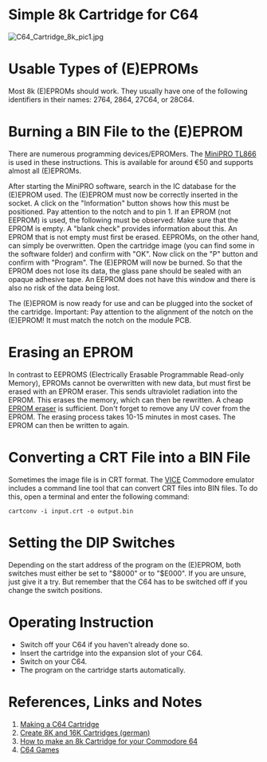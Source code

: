 # Simple 8k Cartridge for C64
![C64_Cartridge_8k_pic1.jpg](https://raw.githubusercontent.com/wagiminator/C64-Collection/master/C64_Cartridge_8k/documentation/C64_Cartridge_8k_pic1.jpg)

# Usable Types of (E)EPROMs
Most 8k (E)EPROMs should work. They usually have one of the following identifiers in their names: 2764, 2864, 27C64, or 28C64.

# Burning a BIN File to the (E)EPROM 
There are numerous programming devices/EPROMers. The [MiniPRO TL866](https://aliexpress.com/wholesale?SearchText=MiniPro+TL866) is used in these instructions. This is available for around €50 and supports almost all (E)EPROMs.

After starting the MiniPRO software, search in the IC database for the (E)EPROM used. The (E)EPROM must now be correctly inserted in the socket. A click on the "Information" button shows how this must be positioned. Pay attention to the notch and to pin 1. If an EPROM (not EEPROM) is used, the following must be observed: Make sure that the EPROM is empty. A "blank check" provides information about this. An EPROM that is not empty must first be erased. EEPROMs, on the other hand, can simply be overwritten. Open the cartridge image (you can find some in the software folder) and confirm with "OK". Now click on the "P" button and confirm with "Program". The (E)EPROM will now be burned. So that the EPROM does not lose its data, the glass pane should be sealed with an opaque adhesive tape. An EEPROM does not have this window and there is also no risk of the data being lost.

The (E)EPROM is now ready for use and can be plugged into the socket of the cartridge. Important: Pay attention to the alignment of the notch on the (E)EPROM! It must match the notch on the module PCB.

# Erasing an EPROM
In contrast to EEPROMS (Electrically Erasable Programmable Read-only Memory), EPROMs cannot be overwritten with new data, but must first be erased with an EPROM eraser. This sends ultraviolet radiation into the EPROM. This erases the memory, which can then be rewritten. A cheap [EPROM eraser](https://aliexpress.com/wholesale?SearchText=eprom+eraser) is sufficient. Don't forget to remove any UV cover from the EPROM. The erasing process takes 10-15 minutes in most cases. The EPROM can then be written to again.

# Converting a CRT File into a BIN File
Sometimes the image file is in CRT format. The [VICE](https://sourceforge.net/projects/vice-emu/) Commodore emulator includes a command line tool that can convert CRT files into BIN files. To do this, open a terminal and enter the following command:

```
cartconv -i input.crt -o output.bin
```

# Setting the DIP Switches
Depending on the start address of the program on the (E)EPROM, both switches must either be set to "$8000" or to "$E000". If you are unsure, just give it a try. But remember that the C64 has to be switched off if you change the switch positions.

# Operating Instruction
- Switch off your C64 if you haven't already done so.
- Insert the cartridge into the expansion slot of your C64.
- Switch on your C64.
- The program on the cartridge starts automatically.

# References, Links and Notes
1. [Making a C64 Cartridge](http://blog.worldofjani.com/?p=879)
2. [Create 8K and 16K Cartridges (german)](https://mingos-commodorepage.com/tutorials/vic20cartridges2.php)
3. [How to make an 8k Cartridge for your Commodore 64](http://swut.net/c64cart-howto.html)
4. [C64 Games](https://www.c64games.de/)
